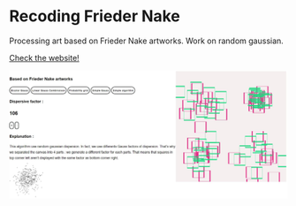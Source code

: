 # Recoding Frieder Nake

Processing art based on Frieder Nake artworks. Work on random gaussian.

[Check the website!](https://laflaurine.github.io/recoding-frieder-nake/)

<img src="screen/bicolor_gauss.JPG"/>

